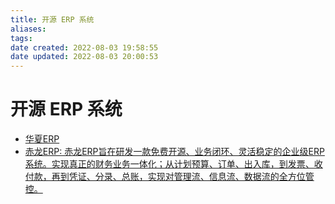 ```yaml
---
title: 开源 ERP 系统
aliases: 
tags: 
date created: 2022-08-03 19:58:55
date updated: 2022-08-03 20:00:53
---
```


# 开源 ERP 系统

- [华夏ERP](https://gitee.com/jishenghua/JSH_ERP)
- [赤龙ERP: 赤龙ERP旨在研发一款免费开源、业务闭环、灵活稳定的企业级ERP系统。实现真正的财务业务一体化；从计划预算、订单、出入库，到发票、收付款，再到凭证、分录、总账，实现对管理流、信息流、数据流的全方位管控。](https://gitee.com/redragon/redragon-erp?_from=gitee_search)
